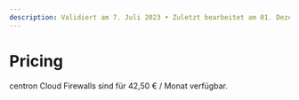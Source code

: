 ```yaml
---
description: Validiert am 7. Juli 2023 • Zuletzt bearbeitet am 01. Dezember 2023
---
```


# Pricing

centron Cloud Firewalls sind für 42,50 € / Monat verfügbar.

